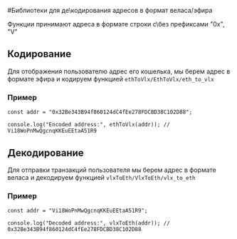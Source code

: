 #Библиотеки для де\кодирования адресов в формат веласа/эфира

Функции принимают адреса в формате строки с\без префиксами "0x", "V" 

## Кодирование
Для отображения пользователю адрес его кошелька, мы берем адрес в формате эфира и кодируем функцией `ethToVlx/EthToVlx/eth_to_vlx`

### Пример
```
const addr = "0x32Be343B94f860124dC4fEe278FDCBD38C102D88";

console.log("Encoded address:", ethToVlx(addr)); // Vi18WoPnMwQgcnqKKEuEEtaA51R9
```
## Декодирование
Для отправки транзакций пользователя мы берем адрес в формате веласа и декодируем функцией `vlxToEth/VlxToEth/vlx_to_eth`

### Пример
```
const addr = "Vi18WoPnMwQgcnqKKEuEEtaA51R9";

console.log("Decoded address:", vlxToEth(addr)); // 0x32Be343B94f860124dC4fEe278FDCBD38C102D88
```